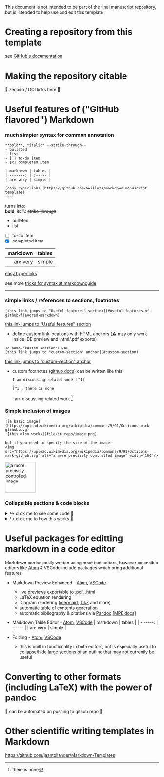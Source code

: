 This document is not intended to be part of the final manuscript repository, but is intended to help use and edit this template

# Creating a repository from this template
see [GitHub's documentation](https://docs.github.com/en/repositories/creating-and-managing-repositories/creating-a-repository-from-a-template)

# Making the repository citable
🚧 zenodo / DOI links here 🚧 


# Useful features of ("GitHub flavored") Markdown
### much simpler syntax for common annotation
  ```
  **bold**, *italic* ~~strike-through~~
  - bulleted
  - list
  - [ ] to-do item
  - [x] completed item

  | markdown | tables |
  | -------: | :----- |
  | are very | simple |

  [easy hyperlinks](https://github.com/awillats/markdown-manuscript-template)
  ----
  ```
turns into:  
**bold**, *italic* ~~strike-through~~
- bulleted
- list
- [ ] to-do item
- [x] completed item

| markdown | tables |
| --------:|:------ |
| are very | simple |

[easy hyperlinks](https://github.com/awillats/markdown-manuscript-template)  

see more [tricks for syntax at markdownguide](https://www.markdownguide.org/extended-syntax/)

---

### simple links / references to sections, footnotes
  ```
  [this link jumps to "Useful features" section](#useful-features-of-github-flavored-markdown)
  ```
  [this link jumps to "Useful features" section](#useful-features-of-github-flavored-markdown)

  - define custom link locations with HTML anchors (:warning: may only work inside IDE preview and .html/.pdf exports)
  ```
  <a name='custom-section'></a>
  [this link jumps to "custom-section" anchor](#custom-section)
  ```
  [this link jumps to "custom-section" anchor](#custom-section)

- custom footnotes [(github docs)](https://docs.github.com/en/get-started/writing-on-github/getting-started-with-writing-and-formatting-on-github/basic-writing-and-formatting-syntax#footnotes) can be written like this:
  ```
  I am discussing related work [^1]
  ...
  [^1]: there is none
  ```
  I am discussing related work [^1]
  [^1]: there is none

### Simple inclusion of images
  ```
  ![a basic image](https://upload.wikimedia.org/wikipedia/commons/9/91/Octicons-mark-github.svg)
  ![this also works](file/in_repo/image.png)

  but if you need to specify the size of the image:
  <img src="https://upload.wikimedia.org/wikipedia/commons/9/91/Octicons-mark-github.svg" alt="a more precisely controlled image" width="100"/>
  ```
  <img src="https://upload.wikimedia.org/wikipedia/commons/9/91/Octicons-mark-github.svg" alt="a more precisely controlled image" width="100"/>

### Collapsible sections & code blocks

<details><summary>↪️ click me to see some code 🤖</summary>

```python
# make sure to leave a line between summary and the start of the code block
def use_code_blocks():
  print("I love syntax highlighting")
  print("wouldn't it be great to mix code in with other text?")
```
</details>

<details><summary>↪️ click me to how this works 🤖</summary>

```
<details><summary>↪️ click me to see some code 🤖</summary>

```python
# make sure to leave a line between summary and the start of the code block
def use_code_blocks():
  print("I love syntax highlighting")
  print("wouldn't it be great to mix code in with other text?")
``@` <- cut this @ symbol out
</details>
```

see more discussion [pierrejoubert73/markdown-details-collapsible.md](https://gist.github.com/pierrejoubert73/902cc94d79424356a8d20be2b382e1ab)
</details>


# Useful packages for editting markdown in a code editor
Markdown can be easily written using most text editors, however extensible editors like [Atom](https://atom.io/) & VSCode include packages which bring additional features

- Markdown Preview Enhanced - [Atom](https://atom.io/packages/markdown-preview-enhanced), [VSCode](https://marketplace.visualstudio.com/items?itemName=shd101wyy.markdown-preview-enhanced)
  - live previews exportable to .pdf, .html
  - LaTeX equation rendering
  - Diagram rendering ([mermaid](https://mermaid-js.github.io/mermaid/#/), [TikZ](https://github.com/pgf-tikz/pgf) and more)
  - automatic table of contents generation
  - automatic bibliography & citations via [Pandoc](https://pandoc.org/MANUAL.html#citations) [[MPE docs]](https://github.com/shd101wyy/markdown-preview-enhanced/blob/master/docs/pandoc-bibliographies-and-citations.md) 
- Markdown Table Editor - [Atom](https://github.com/susisu/atom-markdown-table-editor), [VSCode](https://marketplace.visualstudio.com/items?itemName=TakumiI.markdowntable)
  | markdown | tables |
  | -------: | :----- |
  | are very | simple |

- Folding - [Atom](https://flight-manual.atom.io/using-atom/sections/folding/), [VSCode](https://code.visualstudio.com/docs/editor/codebasics#_folding)
  - this is built in functionality in both editors, but is especially useful to collapse/hide large sections of an outline that may not currently be useful

# Converting to other formats (including LaTeX) with the power of pandoc
🚧 can be automated on pushing to github repo 🚧  

# Other scientific writing templates in Markdown
https://github.com/jaantollander/Markdown-Templates
